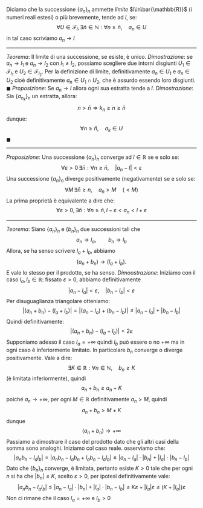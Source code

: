 Diciamo che la successione $\{a_n\}_n$ ammette *limite* $l\in\bar{\mathbb{R}}$ (i numeri reali estesi) o più brevemente, tende ad $l$, se:
$$\forall U\in\mathcal{F}_l,\,\exists\bar{n}\in\mathbb{N}:\forall n\geq\bar{n},\quad a_n\in U$$
in tal caso scriviamo $a_n\to l$

---
*Teorema*:
Il limite di una successione, se esiste, è unico.
*Dimostrazione*:
se $a_n\to l_1$ e $a_n\to l_2$ con $l_1\neq l_2$, possiamo scegliere due intorni disgiunti $U_1\in\mathcal{F}_{l_1}$ e $U_2\in\mathcal{F}_{l_2}$. Per la definizione di limite, definitivamente $a_n\in U_1$ e $a_n\in U_2$ cioè definitivamente $a_n\in U_1\cap U_2$, che è assurdo essendo loro disgiunti. $\blacksquare$
*Proposizione*:
Se $a_n\to l$ allora ogni sua estratta tende a $l$.
*Dimostrazione*:
Sia $\{a_{n_k}\}_n$ un estratta, allora:
$$n>\bar{n}\Rightarrow k_n\geq n\geq \bar{n}$$
dunque:
$$\forall n\geq\bar{n},\quad a_k\in U$$
$\blacksquare$

---
*Proposizione*:
Una successione $\{a_n\}_n$ converge ad $l\in\mathbb{R}$ se e solo se: $$\forall\varepsilon>0\,\exists\bar{n}:\forall n\geq\bar{n}, \quad |a_n-l|<\varepsilon$$
Una successione $\{a_n\}_n$ diverge positivamente (negativamente) se e solo se: $$\forall M\,\exists\bar{n}\geq n,\quad a_n>M\quad(<M)$$
La prima proprietà è equivalente a dire che:
$$\forall\varepsilon>0,\exists\bar{n}:\forall n\geq \bar{n}, l-\varepsilon<a_n<l+\varepsilon$$

---
*Teorema*:
Siano $\{a_n\}_n$ e $\{b_n\}_n$ due successioni tali che $$a_n\to l_a,\qquad b_n\to l_b$$
Allora, se ha senso scrivere $l_a+l_b$, abbiamo $$(a_n+b_n)\to(l_a+l_b).$$
E vale lo stesso per il prodotto, se ha senso.
*Dimoostrazione*:
Iniziamo con il caso $l_a,l_b\in\mathbb{R}$: fissato $\varepsilon>0$, abbiamo definitivamente $$|a_n-l_a|<\varepsilon,\quad|b_n-l_b|<\varepsilon$$
Per disuguaglianza triangolare otteniamo: $$|(a_n+b_n)-(l_a+l_b)|=|(a_n-l_a)+(b_n-l_b)|\leq |a_n-l_a|+|b_n-l_b|$$
Quindi definitivamente: $$|(a_n+b_n)-(l_a+l_b)|<2\varepsilon$$
Supponiamo adesso il caso $l_a=+\infty$ quindi $l_b$ può essere o no $+\infty$ ma in ogni caso è inferiormente limitato. In particolare $b_n$ converge o diverge positivamente. Vale a dire: $$\exists K\in\mathbb{R}:\forall n\in\mathbb{N},\quad b_n\geq K$$ (è limitata inferiormente), quindi $$a_n+b_n\geq a_n+K$$
poiché $a_n\to+\infty$, per ogni $M\in\mathbb{R}$ definitivamente $a_n>M$, quindi $$a_n+b_n>M+K$$ dunque $$(a_n+b_n)\to+\infty$$Passiamo a dimostrare il caso del prodotto dato che gli altri casi della somma sono analoghi. Iniziamo col caso reale. osserviamo che:$$|a_nb_n-l_al_b|=|a_nb_n-l_ab_n+l_ab_n-l_al_b|\leq|a_n-l_a|\cdot|b_n|+|l_a|\cdot|b_n-l_b|$$
Dato che $\{b_n\}_n$ converge, è limitata, pertanto esiste $K>0$ tale che per ogni $n$ si ha che $|b_n|\leq K$, scelto $\varepsilon>0$, per ipotesi definitivamente vale: $$|a_nb_n-l_al_b|\leq |a_n-l_a|\cdot|b_n|+|l_a|\cdot|b_n-l_b|\leq K\varepsilon+|l_a|\varepsilon\leq (K+|l_a|)\varepsilon$$
Non ci rimane che il caso $l_a=+\infty$ e $l_b>0$